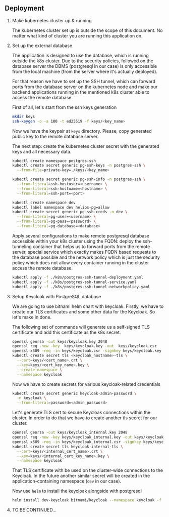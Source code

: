 
## Deployment

1. Make kubernetes cluster up & running

    The kubernetes cluster set up is outside the scope of this document. No matter what
    kind of cluster you are running this application on.

2. Set up the external database

    The application is designed to use the database, which is running outside 
    the k8s cluster. Due to the security policies, followed on the database server the
    DBMS (postgresql in our case) is only accessible from the local machine (from the server
    where it's actually deployed).
    
    For that reason we have to set up the SSH tunnel, which can forward ports from the
    database server on the kubernetes node and make our backend applications running in
    the mentioned k8s cluster able to access the remote database.
    
    First of all, let's start from the ssh keys generation
    ```bash
    mkdir keys
    ssh-keygen -o -a 100 -t ed25519 -f keys/<key_name>
    ``` 
    Now we have the keypair at `keys` directory. Please, copy generated public key to the remote database server.
    
    The next step: create the kubernetes cluster secret with the generated keys
    and all necessary data.
    ```bash
    kubectl create namespace postgres-ssh
    kubectl create secret generic pg-ssh-keys -n postgres-ssh \
      --from-file=private-key=./keys/<key_name>

    kubectl create secret generic pg-ssh-info -n postgres-ssh \
      --from-literal=ssh-hostuser=<username> \
      --from-literal=ssh-hostname=<hostname> \
      --from-literal=ssh-port=<port>
    
    kubectl create namespace dev
    kubectl label namespace dev helios-pg=allow
    kubectl create secret generic pg-ssh-creds -n dev \
      --from-literal=pg-user=<username> \
      --from-literal=pg-pass=<password> \
      --from-literal=pg-database=<database>
    ```

    Apply several configurations to make remote postgresql database accessible
    within your k8s cluster using the FQDN: deploy the ssh-tunneling container 
    that helps us to forward ports from the remote server, special service which 
    exactly makes FQDN based requests to the database possible and the network 
    policy which is just the security policy which does not allow every container
    running in the cluster access the remote database.

    ```bash
    kubectl apply -f ./k8s/postgres-ssh-tunnel-deployment.yaml
    kubectl apply -f ./k8s/postgres-ssh-tunnel-service.yaml
    kubectl apply -f ./k8s/postgres-ssh-tunnel-networkpolicy.yaml
    ```

3. Setup Keycloak with PostgreSQL database

    We are going to use bitnami helm chart with keycloak. Firstly, we have to create 
    our TLS certificates and some other data for the Keycloak. So let's make in done.
    
    The following set of commands will generate us a self-signed TLS certificate and
    add this certificate as the k8s secret.
    ```bash
    openssl genrsa -out keys/keycloak.key 2048
    openssl req -new -key  keys/keycloak.key -out  keys/keycloak.csr
    openssl x509 -req -in keys/keycloak.csr -signkey keys/keycloak.key -out keys/keycloak.crt -days 365
    kubectl create secret tls <keycloak_hostname>-tls \
      --cert=keys/<cert_name>.crt \
      --key=keys/<cert_key_name>.key \
      --create-namespace \
      --namespace keycloak
    ```
    
    Now we have to create secrets for various keycloak-related credentials
    ```bash
    kubectl create secret generic keycloak-admin-password \
      -n keycloak \
      --from-literal=password=<admin_password>
    ```
    
    Let's generate TLS cert to secure Keycloak connections within the cluster.
    In order to do that we have to create another tls secret for our cluster.
    ```bash
    openssl genrsa -out keys/keycloak_internal.key 2048
    openssl req -new -key keys/keycloak_internal.key -out keys/keycloak_internal.csr
    openssl x509 -req -in keys/keycloak_internal.csr -signkey keys/keycloak_internal.key -out keys/keycloak_internal.crt -days 365
    kubectl create secret tls keycloak-internal-tls \
      --cert=keys/<internal_cert_name>.crt \
      --key=keys/<internal_cert_key_name>.key \
      --namespace keycloak
    ```
    That TLS certificate with be used on the cluster-wide connections to the 
    Keycloak. In the future another similar secret will be created in the
    application-containing namespace (`dev` in our case).
    
    Now use `helm` to install the keycloak alongside with postgresql
    ```bash
    helm install dev-keycloak bitnami/keycloak --namespace keycloak -f k8s/keycloak-and-pg-helm-values.yaml
    ```

4. TO BE CONTINUED...
